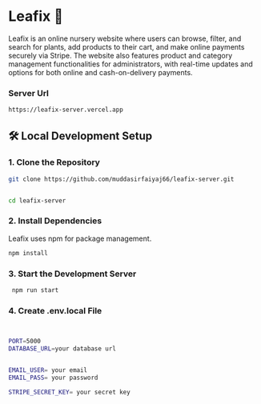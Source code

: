 # Leafix 🌱

Leafix is an online nursery website where users can browse, filter, and search for plants, add products to their cart, and make online payments securely via Stripe. The website also features product and category management functionalities for administrators, with real-time updates and options for both online and cash-on-delivery payments.

### Server Url 
```bash
https://leafix-server.vercel.app
```
## 🛠 Local Development Setup


### 1. Clone the Repository
```bash
git clone https://github.com/muddasirfaiyaj66/leafix-server.git


cd leafix-server
```



### 2. Install Dependencies

Leafix uses npm for package management.
```bash
npm install

```

### 3. Start the Development Server

```bash
 npm run start    

```

### 4. Create .env.local File
```bash


PORT=5000
DATABASE_URL=your database url


EMAIL_USER= your email
EMAIL_PASS= your password

STRIPE_SECRET_KEY= your secret key
```

